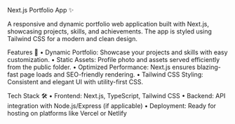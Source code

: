 Next.js Portfolio App ✨

A responsive and dynamic portfolio web application built with Next.js, showcasing projects, skills, and achievements. The app is styled using Tailwind CSS for a modern and clean design.

Features 🌟
	•	Dynamic Portfolio: Showcase your projects and skills with easy customization.
	•	Static Assets: Profile photo and assets served efficiently from the public folder.
	•	Optimized Performance: Next.js ensures blazing-fast page loads and SEO-friendly rendering.
	•	Tailwind CSS Styling: Consistent and elegant UI with utility-first CSS.

Tech Stack 🛠️
	•	Frontend: Next.js, TypeScript, Tailwind CSS
	•	Backend: API integration with Node.js/Express (if applicable)
	•	Deployment: Ready for hosting on platforms like Vercel or Netlify


